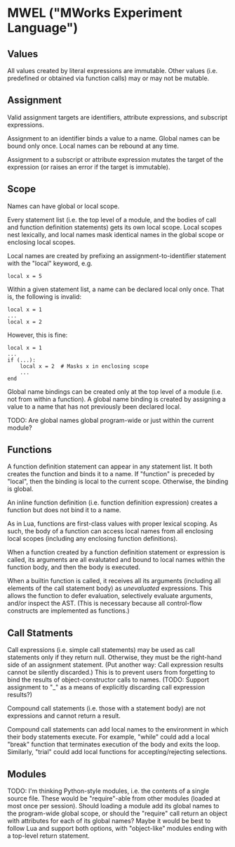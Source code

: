 MWEL ("MWorks Experiment Language")
===================================



Values
------

All values created by literal expressions are immutable.  Other values (i.e. predefined or obtained via function calls) may or may not be mutable.



Assignment
----------

Valid assignment targets are identifiers, attribute expressions, and subscript expressions.

Assignment to an identifier binds a value to a name.  Global names can be bound only once.  Local names can be rebound at any time.

Assignment to a subscript or attribute expression mutates the target of the expression (or raises an error if the target is immutable).



Scope
-----

Names can have global or local scope.

Every statement list (i.e. the top level of a module, and the bodies of call and function definition statements) gets its own local scope.  Local scopes nest lexically, and local names mask identical names in the global scope or enclosing local scopes.

Local names are created by prefixing an assignment-to-identifier statement with the "local" keyword, e.g.

    local x = 5

Within a given statement list, a name can be declared local only once.  That is, the following is invalid:

    local x = 1
    ...
    local x = 2

However, this is fine:

    local x = 1
    ...
    if (...):
        local x = 2  # Masks x in enclosing scope
        ...
    end

Global name bindings can be created only at the top level of a module (i.e. not from within a function).  A global name binding is created by assigning a value to a name that has not previously been declared local.

TODO:  Are global names global program-wide or just within the current module?



Functions
---------

A function definition statement can appear in any statement list.  It both creates the function and binds it to a name.  If "function" is preceded by "local", then the binding is local to the current scope.  Otherwise, the binding is global.

An inline function definition (i.e. function definition expression) creates a function but does not bind it to a name.

As in Lua, functions are first-class values with proper lexical scoping.  As such, the body of a function can access local names from all enclosing local scopes (including any enclosing function definitions).

When a function created by a function definition statement or expression is called, its arguments are all evalutated and bound to local names within the function body, and then the body is executed.

When a builtin function is called, it receives all its arguments (including all elements of the call statement body) as *unevaluated* expressions.  This allows the function to defer evaluation, selectively evaluate arguments, and/or inspect the AST.  (This is necessary because all control-flow constructs are implemented as functions.)



Call Statments
--------------

Call expressions (i.e. simple call statements) may be used as call statements only if they return null.  Otherwise, they must be the right-hand side of an assignment statement.  (Put another way:  Call expression results cannot be silently discarded.)  This is to prevent users from forgetting to bind the results of object-constructor calls to names.  (TODO:  Support assignment to "_" as a means of explicitly discarding call expression results?)

Compound call statements (i.e. those with a statement body) are not expressions and cannot return a result.

Compound call statements can add local names to the environment in which their body statements execute.  For example, "while" could add a local "break" function that terminates execution of the body and exits the loop.  Similarly, "trial" could add local functions for accepting/rejecting selections.



Modules
-------

TODO:  I'm thinking Python-style modules, i.e. the contents of a single source file.  These would be "require"-able from other modules (loaded at most once per session).  Should loading a module add its global names to the program-wide global scope, or should the "require" call return an object with attributes for each of its global names?  Maybe it would be best to follow Lua and support both options, with "object-like" modules ending with a top-level return statement.
